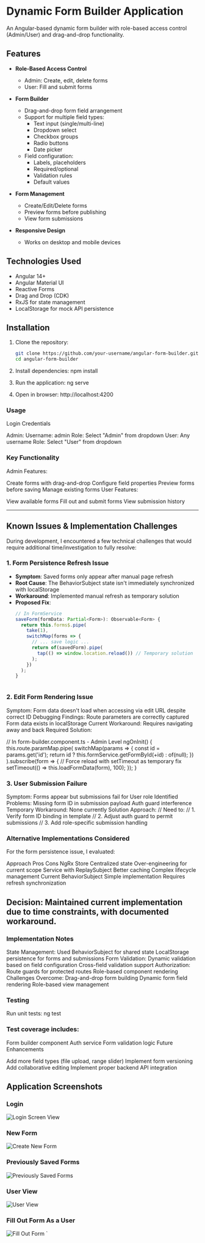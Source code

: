 # Dynamic Form Builder Application

An Angular-based dynamic form builder with role-based access control (Admin/User) and drag-and-drop functionality.

## Features

- **Role-Based Access Control**
  - Admin: Create, edit, delete forms
  - User: Fill and submit forms

- **Form Builder**
  - Drag-and-drop form field arrangement
  - Support for multiple field types:
    - Text input (single/multi-line)
    - Dropdown select
    - Checkbox groups
    - Radio buttons
    - Date picker
  - Field configuration:
    - Labels, placeholders
    - Required/optional
    - Validation rules
    - Default values

- **Form Management**
  - Create/Edit/Delete forms
  - Preview forms before publishing
  - View form submissions

- **Responsive Design**
  - Works on desktop and mobile devices

## Technologies Used

- Angular 14+
- Angular Material UI
- Reactive Forms
- Drag and Drop (CDK)
- RxJS for state management
- LocalStorage for mock API persistence

## Installation

1. Clone the repository:
   ```bash
   git clone https://github.com/your-username/angular-form-builder.git
   cd angular-form-builder

2. Install dependencies:
    npm install

3. Run the application:
    ng serve

4. Open in browser:
    http://localhost:4200



### Usage

Login Credentials

Admin:
Username: admin
Role: Select "Admin" from dropdown
User:
Any username
Role: Select "User" from dropdown


### Key Functionality

Admin Features:

Create forms with drag-and-drop
Configure field properties
Preview forms before saving
Manage existing forms
User Features:

View available forms
Fill out and submit forms
View submission history


----------------------------------------------------------------------------------------------------
## Known Issues & Implementation Challenges

During development, I encountered a few technical challenges that would require additional time/investigation to fully resolve:

### 1. Form Persistence Refresh Issue
- **Symptom**: Saved forms only appear after manual page refresh
- **Root Cause**: The BehaviorSubject state isn't immediately synchronized with localStorage
- **Workaround**: Implemented manual refresh as temporary solution
- **Proposed Fix**: 
  ```typescript
  // In FormService
  saveForm(formData: Partial<Form>): Observable<Form> {
    return this.forms$.pipe(
      take(1),
      switchMap(forms => {
        // ... save logic ...
        return of(savedForm).pipe(
          tap(() => window.location.reload()) // Temporary solution
        );
      })
    );
  }



### 2. Edit Form Rendering Issue

Symptom: Form data doesn't load when accessing via edit URL despite correct ID
Debugging Findings:
Route parameters are correctly captured
Form data exists in localStorage
Current Workaround: Requires navigating away and back
Required Solution:

// In form-builder.component.ts - Admin Level
ngOnInit() {
  this.route.paramMap.pipe(
    switchMap(params => {
      const id = params.get('id');
      return id ? this.formService.getFormById(+id) : of(null);
    })
  ).subscribe(form => {
    // Force reload with setTimeout as temporary fix
    setTimeout(() => this.loadFormData(form), 100);
  });
}



### 3. User Submission Failure

Symptom: Forms appear but submissions fail for User role
Identified Problems:
Missing form ID in submission payload
Auth guard interference
Temporary Workaround: None currently
Solution Approach:
// Need to:
// 1. Verify form ID binding in template
// 2. Adjust auth guard to permit submissions
// 3. Add role-specific submission handling





### Alternative Implementations Considered

For the form persistence issue, I evaluated:

Approach	                Pros	                            Cons
NgRx Store	                Centralized state	                Over-engineering for current scope
Service with ReplaySubject	Better caching	                    Complex lifecycle management
Current BehaviorSubject	    Simple implementation	            Requires refresh synchronization

Decision: Maintained current implementation due to time constraints, with documented workaround.
----------------------------------------------------------------------------------------------------


### Implementation Notes

State Management:
Used BehaviorSubject for shared state
LocalStorage persistence for forms and submissions
Form Validation:
Dynamic validation based on field configuration
Cross-field validation support
Authorization:
Route guards for protected routes
Role-based component rendering
Challenges Overcome:
Drag-and-drop form building
Dynamic form field rendering
Role-based view management



### Testing

Run unit tests:
ng test



### Test coverage includes:

Form builder component
Auth service
Form validation logic
Future Enhancements

Add more field types (file upload, range slider)
Implement form versioning
Add collaborative editing
Implement proper backend API integration





## Application Screenshots

### Login
![Login Screen View](./Login_Screen.png)

### New Form 
![Create New Form](./Create_New_Form.png)

### Previously Saved Forms
![Previously Saved Forms](./Previously_Saved_Forms.png)

### User View
![User View](./User_View.png)

### Fill Out Form As a User
![Fill Out Form](./Fill_Out_Form_As_a_User.png)
`